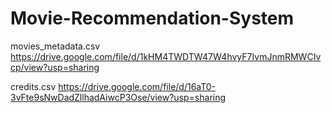 # Movie-Recommendation-System
movies_metadata.csv https://drive.google.com/file/d/1kHM4TWDTW47W4hvyF7IvmJnmRMWCIvcp/view?usp=sharing

credits.csv https://drive.google.com/file/d/16aT0-3vFte9sNwDadZllhadAiwcP3Ose/view?usp=sharing
